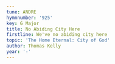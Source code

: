 ```yaml
---
tune: ANDRE
hymnnumber: '925'
key: G Major
title: No Abiding City Here
firstline: We've no abiding city here
topic: 'The Home Eternal: City of God'
author: Thomas Kelly
year: '-'
---
```

